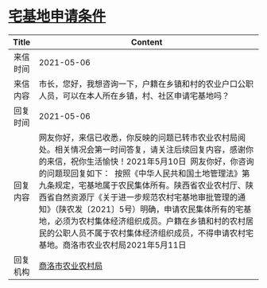 # <a href="http://www.shangluo.gov.cn/zmhd/ldxxxx.jsp?urltype=leadermail.LeaderMailContentUrl&wbtreeid=1112&leadermailid=7210">宅基地申请条件</a>
|Title|Content|
|:---:|---|
|来信时间|2021-05-06|
|来信内容|市长，您好，我想咨询一下，户籍在乡镇和村的农业户口公职人员，可以在本人所在乡镇，村、社区申请宅基地吗？|
|回复时间|2021-05-06|
|回复内容|网友你好，来信已收悉，你反映的问题已转市农业农村局阅处。相关情况会第一时间答复，请关注后续回复内容，感谢你的来信，祝你生活愉快！2021年5月10日  网友你好，你咨询的问题现回复如下：  按照《中华人民共和国土地管理法》第九条规定，宅基地属于农民集体所有。陕西省农业农村厅、陕西省自然资源厅《关于进一步规范农村宅基地审批管理的通知》（陕农发〔2021〕5号）明确，申请农民集体所有的宅基地，必须为农村集体经济组织成员。户籍在乡镇和村的农村居民的公职人员不属于农村集体经济组织成员，不得申请农村宅基地。商洛市农业农村局2021年5月11日|
|回复机构|<a href="../../categories/agencies/商洛市农业农村局.md">商洛市农业农村局</a>|

